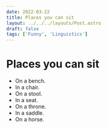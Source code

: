 ```yaml
---
date: 2022-03-22
title: Places you can sit
layout: ../../../layouts/Post.astro
draft: false
tags: ['Funny', 'Linguistics']
---
```


# Places you can sit

- On a bench.
- In a chair.
- On a stool.
- In a seat.
- On a throne.
- In a saddle.
- On a horse.
